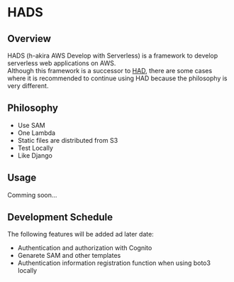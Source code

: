 # HADS
## Overview
HADS (h-akira AWS Develop with Serverless) is a framework to develop serverless web applications on AWS.  
Although this framework is a successor to [HAD](https://github.com/h-akira/had), 
there are some cases where it is recommended to continue using HAD because the philosophy is very different.
## Philosophy
- Use SAM
- One Lambda
- Static files are distributed from S3
- Test Locally
- Like Django
## Usage
Comming soon...
## Development Schedule
The following features will be added ad later date:
- Authentication and authorization with Cognito
- Genarete SAM and other templates
- Authentication information registration function when using boto3 locally
